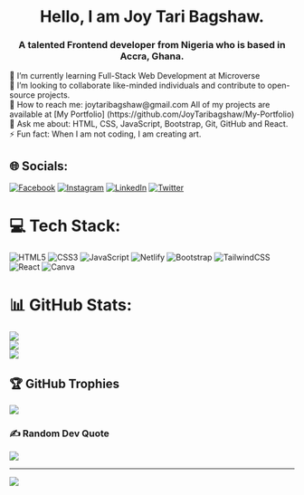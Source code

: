 <h1 align="center">Hello, I am Joy Tari Bagshaw.</h1>


<h3 align="center">A talented Frontend developer from Nigeria who is based in Accra, Ghana.</h3>
🔭 I’m currently learning Full-Stack Web Development at Microverse <br>👯 I’m looking to collaborate like-minded individuals and contribute to open-source projects.<br>🤝 How to reach me: joytaribagshaw@gmail.com
All of my projects are available at [My Portfolio] (https://github.com/JoyTaribagshaw/My-Portfolio)
<br>💬 Ask me about:  HTML, CSS, JavaScript, Bootstrap, Git, GitHub and React.<br>⚡ Fun fact: When I am not coding, I am creating art.


## 🌐 Socials:
[![Facebook](https://img.shields.io/badge/Facebook-%231877F2.svg?logo=Facebook&logoColor=white)](https://facebook.com/JoyTariB) [![Instagram](https://img.shields.io/badge/Instagram-%23E4405F.svg?logo=Instagram&logoColor=white)](https://instagram.com/iamjoytari) [![LinkedIn](https://img.shields.io/badge/LinkedIn-%230077B5.svg?logo=linkedin&logoColor=white)](https://linkedin.com/in/JoyTari-bagshaw) [![Twitter](https://img.shields.io/badge/Twitter-%231DA1F2.svg?logo=Twitter&logoColor=white)](https://twitter.com/JoyTariBagshaw) 

# 💻 Tech Stack:
![HTML5](https://img.shields.io/badge/html5-%23E34F26.svg?style=for-the-badge&logo=html5&logoColor=white) ![CSS3](https://img.shields.io/badge/css3-%231572B6.svg?style=for-the-badge&logo=css3&logoColor=white) ![JavaScript](https://img.shields.io/badge/javascript-%23323330.svg?style=for-the-badge&logo=javascript&logoColor=%23F7DF1E) ![Netlify](https://img.shields.io/badge/netlify-%23000000.svg?style=for-the-badge&logo=netlify&logoColor=#00C7B7) ![Bootstrap](https://img.shields.io/badge/bootstrap-%23563D7C.svg?style=for-the-badge&logo=bootstrap&logoColor=white) ![TailwindCSS](https://img.shields.io/badge/tailwindcss-%2338B2AC.svg?style=for-the-badge&logo=tailwind-css&logoColor=white) ![React](https://img.shields.io/badge/react-%2320232a.svg?style=for-the-badge&logo=react&logoColor=%2361DAFB) ![Canva](https://img.shields.io/badge/Canva-%2300C4CC.svg?style=for-the-badge&logo=Canva&logoColor=white)
# 📊 GitHub Stats:
![](https://github-readme-stats.vercel.app/api?username=JoyTaribagshaw&theme=dark&hide_border=false&include_all_commits=false&count_private=false)<br/>
![](https://github-readme-streak-stats.herokuapp.com/?user=JoyTaribagshaw&theme=dark&hide_border=false)<br/>
![](https://github-readme-stats.vercel.app/api/top-langs/?username=JoyTaribagshaw&theme=dark&hide_border=false&include_all_commits=false&count_private=false&layout=compact)

## 🏆 GitHub Trophies
![](https://github-profile-trophy.vercel.app/?username=JoyTaribagshaw&theme=radical&no-frame=false&no-bg=true&margin-w=4)

### ✍️ Random Dev Quote
![](https://quotes-github-readme.vercel.app/api?type=horizontal&theme=radical)

---
[![](https://visitcount.itsvg.in/api?id=JoyTaribagshaw&icon=0&color=0)](https://visitcount.itsvg.in)

<!-- Proudly created with GPRM ( https://gprm.itsvg.in ) -->
